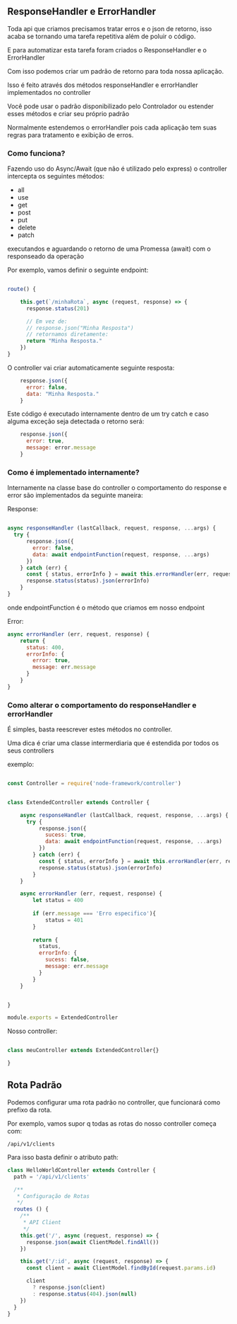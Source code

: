 

## ResponseHandler e ErrorHandler

Toda api que criamos precisamos tratar erros e o json de retorno, isso acaba se tornando uma tarefa repetitiva além de 
poluir o código.

E para automatizar esta tarefa foram criados o ResponseHandler e o ErrorHandler

Com isso podemos criar um padrão de retorno para toda nossa aplicação.

Isso é feito através dos métodos responseHandler e errorHandler implementados no controller

Você pode usar o padrão disponibilizado pelo Controlador ou estender esses métodos e criar seu próprio padrão

Normalmente estendemos o errorHandler pois cada aplicação tem suas regras para tratamento e exibição de erros.

### Como funciona?

Fazendo uso do Async/Await (que não é utilizado pelo express) o controller intercepta os seguintes métodos:

* all
* use
* get
* post
* put
* delete
* patch

executandos e aguardando o retorno de uma Promessa (await) com o responseado da operação

Por exemplo, vamos definir o seguinte endpoint:

```javascript

route() {

    this.get(`/minhaRota`, async (request, response) => {
      response.status(201)

      // Em vez de:
      // response.json("Minha Resposta")
      // retornamos diretamente:
      return "Minha Resposta."
    })
}

```

O controller vai criar automaticamente seguinte resposta:

```javascript
    response.json({
      error: false,
      data: "Minha Resposta."
    }
```

Este código é executado internamente dentro de um try catch e caso alguma exceção seja detectada o retorno será:

```javascript
    response.json({
      error: true,
      message: error.message
    }
```

### Como é implementado internamente?

Internamente na classe base do controller o comportamento do response e error são implementados da seguinte maneira:


Response:
```javascript

async responseHandler (lastCallback, request, response, ...args) {
  try {
      response.json({
        error: false,
        data: await endpointFunction(request, response, ...args)
      })
    } catch (err) {
      const { status, errorInfo } = await this.errorHandler(err, request, response)
      response.status(status).json(errorInfo)
    }
}
```

onde endpointFunction é o método que criamos em nosso endpoint

Error:
```javascript
async errorHandler (err, request, response) {
    return {
      status: 400,
      errorInfo: {
        error: true,
        message: err.message
      }
    }
}
```

### Como alterar o comportamento do responseHandler e errorHandler

É simples, basta reescrever estes métodos no controller.

Uma dica é criar uma classe intermerdiaria que é estendida por todos os seus controllers

exemplo:

```javascript

const Controller = require('node-framework/controller')


class ExtendedController extends Controller {

    async responseHandler (lastCallback, request, response, ...args) {
      try {
          response.json({
            sucess: true,
            data: await endpointFunction(request, response, ...args)
          })
        } catch (err) {
          const { status, errorInfo } = await this.errorHandler(err, request, response)
          response.status(status).json(errorInfo)
        }
    }

    async errorHandler (err, request, response) {
        let status = 400
    
        if (err.message === 'Erro especifico'){
            status = 401
        }
    
        return {
          status,
          errorInfo: {
            sucess: false,
            message: err.message
          }
        }
    }


}

module.exports = ExtendedController

```

Nosso controller:
```javascript

class meuController extends ExtendedController{}

}

```

## Rota Padrão

Podemos configurar uma rota padrão no controller, que funcionará como prefixo da rota.

Por exemplo, vamos supor q todas as rotas do nosso controller começa com:

    /api/v1/clients

Para isso basta definir o atributo path:

```javascript
class HelloWorldController extends Controller {
  path = '/api/v1/clients'  

  /**
   * Configuração de Rotas
   */
  routes () {
    /**
     * API Client
     */
    this.get('/', async (request, response) => {
      response.json(await ClientModel.findAll())
    })

    this.get('/:id', async (request, response) => {
      const client = await ClientModel.findById(request.params.id)

      client
        ? response.json(client)
        : response.status(404).json(null)
    })
  }
}

```
